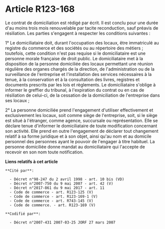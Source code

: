 # Article R123-168

Le contrat de domiciliation est rédigé par écrit. Il est conclu pour une durée d'au moins trois mois renouvelable par tacite
reconduction, sauf préavis de résiliation. Les parties s'engagent à respecter les conditions suivantes :

1° Le domiciliataire doit, durant l'occupation des locaux, être immatriculé au registre du commerce et des sociétés ou au
répertoire des métiers ; toutefois, cette condition n'est pas requise si le domiciliataire est une personne morale française
de droit public. Le domiciliataire met à la disposition de la personne domiciliée des locaux permettant une réunion régulière
des organes chargés de la direction, de l'administration ou de la surveillance de l'entreprise et l'installation des services
nécessaires à la tenue, à la conservation et à la consultation des livres, registres et documents prescrits par les lois et
règlements. Le domiciliataire s'oblige à informer le greffier du tribunal, à l'expiration du contrat ou en cas de résiliation
de celui-ci, de la cessation de la domiciliation de l'entreprise dans ses locaux ;

2° La personne domiciliée prend l'engagement d'utiliser effectivement et exclusivement les locaux, soit comme siège de
l'entreprise, soit, si le siège est situé à l'étranger, comme agence, succursale ou représentation. Elle se déclare tenue
d'informer le domiciliataire de toute modification concernant son activité. Elle prend en outre l'engagement de déclarer tout
changement relatif à sa forme juridique et à son objet, ainsi qu'au nom et au domicile personnel des personnes ayant le
pouvoir de l'engager à titre habituel. La personne domiciliée donne mandat au domiciliataire qui l'accepte de recevoir en son
nom toute notification.

**Liens relatifs à cet article**

	**Cité par**:

	  - Décret n°98-247 du 2 avril 1998 - art. 10 bis (VD)
	  - Décret n°2007-750 du 9 mai 2007 - art. 42 (V)
	  - Décret n°2017-861 du 9 mai 2017 - art. 11
	  - Code de commerce - art. R123-125 (V)
	  - Code de commerce - art. R123-169-1 (V)
	  - Code de commerce - art. R743-145 (V)
	  - Code de commerce. - art. R123-169 (V)

	**Codifié par**:

	  - Décret n°2007-431 2007-03-25 JORF 27 mars 2007
